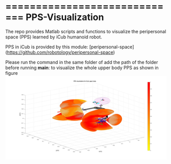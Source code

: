 =============================
PPS-Visualization
=============================
The repo provides Matlab scripts and functions to visualize the peripersonal space (PPS) learned by iCub humanoid robot.

PPS in iCub is provided by this module: [peripersonal-space] (https://github.com/robotology/peripersonal-space)

Please run the command in the same folder of add the path of the folder before running
	**main**: to visualize the whole upper body PPS as shown in figure
	<img src="https://github.com/towardthesea/PPS-visualization/blob/master/misc/upperbodyPPS.jpg"/>
